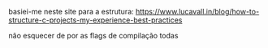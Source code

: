 basiei-me neste site para a estrutura:
https://www.lucavall.in/blog/how-to-structure-c-projects-my-experience-best-practices

não esquecer de por as flags de compilação todas